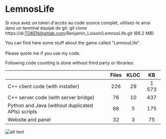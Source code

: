 # LemnosLife

Si vous avez un token d'accès au code source complet, utilisez-le ainsi dans un terminal équipé de git: git clone https://di:TOKEN@gitlab.com/Benjamin_Loison/LemnosLife.git (66.2 MB)

You can find here some stuff about the game called "LemnosLife".<br/><br/>
Please quote me if you use my code.

Following code counting is done without third party or libraries:

|                                                   | Files | KLOC | KB    |
| --------------------------------------------------|:-----:|:----:|:-----:|
| C++ client code (with installer)                  | 226   | 29   | 1 573 |
| C++ server code (with server bridge)              | 76    | 10   | 437   |
| Python and Java (without duplicated APIs) scripts | 68    | 5    | 175   |
| Website and panel                                 | 32    | 3    | 75    |

![alt text](https://github.com/Benjamin-Loison/LemnosLife/raw/master/website/Website/Media/Pictures/1.png)
